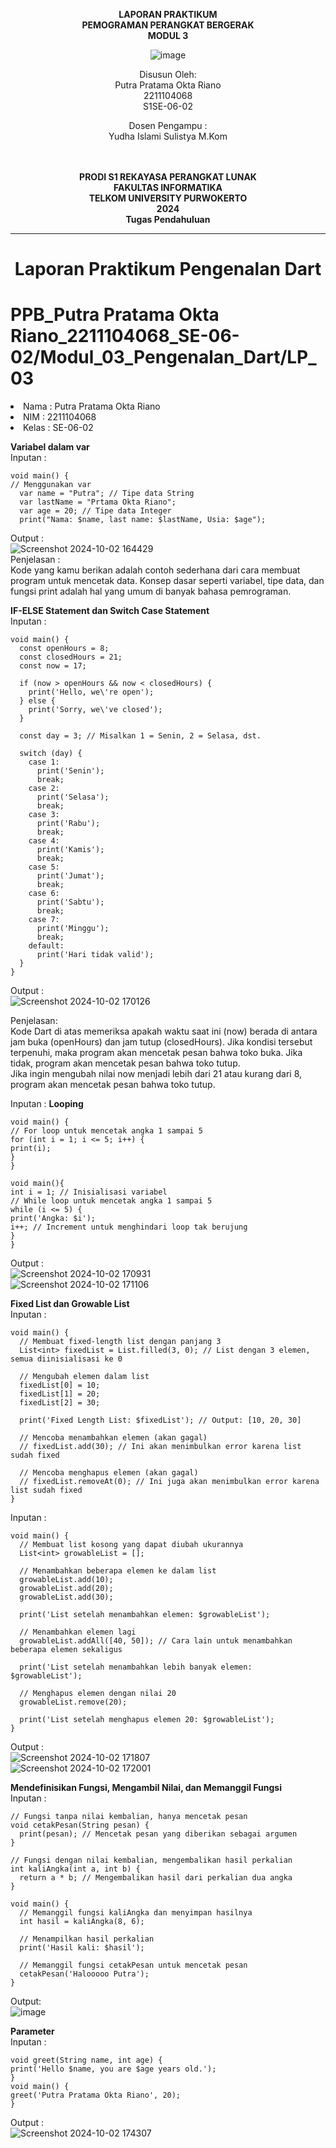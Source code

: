 <div align="center">

**LAPORAN PRAKTIKUM** <br>
**PEMOGRAMAN PERANGKAT BERGERAK** <br>
**MODUL 3** <br>

![image](https://github.com/user-attachments/assets/44b512a2-ef46-4fa3-881b-734bc2eb2e0c)


Disusun Oleh:<br>
Putra Pratama Okta Riano<br>
2211104068<br>
S1SE-06-02<br>

Dosen Pengampu : <br>
Yudha Islami Sulistya M.Kom <br>
<br>
<br>

**PRODI S1 REKAYASA PERANGKAT LUNAK** <br>
**FAKULTAS INFORMATIKA** <br>
**TELKOM UNIVERSITY PURWOKERTO** <br>
**2024** <br>
**Tugas Pendahuluan** <br>
</div>

---

<div align="center">
<h1>Laporan Praktikum Pengenalan Dart </h1>
</div>

# PPB_Putra Pratama Okta Riano_2211104068_SE-06-02/Modul_03_Pengenalan_Dart/LP_03

<li> Nama   : Putra Pratama Okta Riano
<li> NIM    : 2211104068
<li> Kelas  : SE-06-02

**Variabel dalam var** <br>
Inputan :
```
void main() {
// Menggunakan var
  var name = "Putra"; // Tipe data String
  var lastName = "Prtama Okta Riano";
  var age = 20; // Tipe data Integer
  print("Nama: $name, last name: $lastName, Usia: $age");

```
Output : <br>
![Screenshot 2024-10-02 164429](https://github.com/user-attachments/assets/b8640c98-9e39-4143-b973-2ecdae0c1855) <br>
Penjelasan : <br>
Kode yang kamu berikan adalah contoh sederhana dari cara membuat program untuk mencetak data. Konsep dasar seperti variabel, tipe data, dan fungsi print adalah hal yang umum di banyak bahasa pemrograman. <br>

**IF-ELSE Statement dan Switch Case Statement** <br>
Inputan :
```
void main() {
  const openHours = 8;
  const closedHours = 21;
  const now = 17;

  if (now > openHours && now < closedHours) {
    print('Hello, we\'re open');
  } else {
    print('Sorry, we\'ve closed');
  }

  const day = 3; // Misalkan 1 = Senin, 2 = Selasa, dst.

  switch (day) {
    case 1:
      print('Senin');
      break;
    case 2:
      print('Selasa');
      break;
    case 3:
      print('Rabu');
      break;
    case 4:
      print('Kamis');
      break;
    case 5:
      print('Jumat');
      break;
    case 6:
      print('Sabtu');
      break;
    case 7:
      print('Minggu');
      break;
    default:
      print('Hari tidak valid');
  }
}

```
Output : <br>
![Screenshot 2024-10-02 170126](https://github.com/user-attachments/assets/e9058b97-353c-4488-9db8-73145c918031) <br>

Penjelasan: <br>
Kode Dart di atas memeriksa apakah waktu saat ini (now) berada di antara jam buka (openHours) dan jam tutup (closedHours). Jika kondisi tersebut terpenuhi, maka program akan mencetak pesan bahwa toko buka. Jika tidak, program akan mencetak pesan bahwa toko tutup.<br>
Jika ingin mengubah nilai now menjadi lebih dari 21 atau kurang dari 8, program akan mencetak pesan bahwa toko tutup. <br>

Inputan :
**Looping** <br>
```
void main() {
// For loop untuk mencetak angka 1 sampai 5
for (int i = 1; i <= 5; i++) {
print(i);
}
}
```

```
void main(){
int i = 1; // Inisialisasi variabel
// While loop untuk mencetak angka 1 sampai 5
while (i <= 5) {
print('Angka: $i');
i++; // Increment untuk menghindari loop tak berujung
}
}
```
Output : <br>
![Screenshot 2024-10-02 170931](https://github.com/user-attachments/assets/ddb62968-82d0-46f6-a27f-66cedbb42d04) <br>
![Screenshot 2024-10-02 171106](https://github.com/user-attachments/assets/4dedd49a-1395-4a0b-9f39-df1bece5b37f) <br>

**Fixed List dan Growable List** <br>
Inputan :
```
void main() {
  // Membuat fixed-length list dengan panjang 3
  List<int> fixedList = List.filled(3, 0); // List dengan 3 elemen, semua diinisialisasi ke 0

  // Mengubah elemen dalam list
  fixedList[0] = 10;
  fixedList[1] = 20;
  fixedList[2] = 30;

  print('Fixed Length List: $fixedList'); // Output: [10, 20, 30]

  // Mencoba menambahkan elemen (akan gagal)
  // fixedList.add(30); // Ini akan menimbulkan error karena list sudah fixed

  // Mencoba menghapus elemen (akan gagal)
  // fixedList.removeAt(0); // Ini juga akan menimbulkan error karena list sudah fixed
}
```

Inputan :
```
void main() {
  // Membuat list kosong yang dapat diubah ukurannya
  List<int> growableList = [];

  // Menambahkan beberapa elemen ke dalam list
  growableList.add(10);
  growableList.add(20);
  growableList.add(30);

  print('List setelah menambahkan elemen: $growableList'); 

  // Menambahkan elemen lagi
  growableList.addAll([40, 50]); // Cara lain untuk menambahkan beberapa elemen sekaligus

  print('List setelah menambahkan lebih banyak elemen: $growableList'); 

  // Menghapus elemen dengan nilai 20
  growableList.remove(20);

  print('List setelah menghapus elemen 20: $growableList'); 
}
```

Output : <br>
![Screenshot 2024-10-02 171807](https://github.com/user-attachments/assets/e49e9d6b-e5c8-475e-9eac-b54f4a8fe5a6) <br>
![Screenshot 2024-10-02 172001](https://github.com/user-attachments/assets/f25f3467-5c2f-471e-810f-8795bcfabecf) <br>

**Mendefinisikan Fungsi, Mengambil Nilai, dan Memanggil Fungsi** <br>
Inputan :
```
// Fungsi tanpa nilai kembalian, hanya mencetak pesan
void cetakPesan(String pesan) {
  print(pesan); // Mencetak pesan yang diberikan sebagai argumen
}

// Fungsi dengan nilai kembalian, mengembalikan hasil perkalian
int kaliAngka(int a, int b) {
  return a * b; // Mengembalikan hasil dari perkalian dua angka
}

void main() {
  // Memanggil fungsi kaliAngka dan menyimpan hasilnya
  int hasil = kaliAngka(8, 6);
  
  // Menampilkan hasil perkalian
  print('Hasil kali: $hasil');
  
  // Memanggil fungsi cetakPesan untuk mencetak pesan
  cetakPesan('Halooooo Putra');
}
```

Output: <br>
![image](https://github.com/user-attachments/assets/f2783746-1f8f-4c36-8297-d333431e7c70) <br>

**Parameter** <br>
Inputan :
```
void greet(String name, int age) {
print('Hello $name, you are $age years old.');
}
void main() {
greet('Putra Pratama Okta Riano', 20);
}
```
Output : <br>
![Screenshot 2024-10-02 174307](https://github.com/user-attachments/assets/5d2110b1-6f3c-462b-9113-eb84460330e6) <br>







